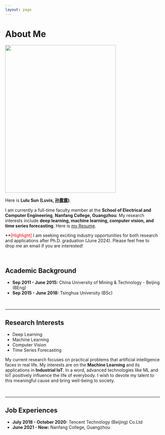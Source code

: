 ```yaml
---
layout: page
---
```


# About Me

<img src="https://lulusun2022.github.io//lulusun.png" class="floatpic" width="360" height="480">

Here is **Lulu Sun (Luvis, [孙露露](https://lulusun2022.github.io/file/孙露露简历.pdf))**.


I am currently a full-time faculty member at the **School of Electrical and Computer Engineering**, **Nanfang College, Guangzhou**. My research interests include **deep learning, machine learning, computer vision, and time series forecasting**.
Here is [my Resume](https://caihanlin.com/file/Resume-LuluSun.pdf). 

**<font color='red'>[Highlight]</font> I am seeking exciting industry opportunities for both research and applications after Ph.D. graduation (June 2024). Please feel free to drop me an email if you are interested!

<br>

## Academic Background

- **Sep 2011 - June 2015:** China University of Mining & Technology - Beijing (BEng)
- **Sep 2015 - June 2018:** Tsinghua University (BSc)

<br>

---

## Research Interests

- Deep Learning
- Machine Learning 
- Computer Vision
- Time Series Forecasting

My current research focuses on practical problems that artificial intelligence faces in real life. My interests are on the **Machine Learning** and its applications in **Industrial IoT**. In a word, advanced technologies like ML and IoT positively influence the life of everybody.  I wish to devote my talent to this meaningful cause and bring well-being to society.

<br>

---

## Job Experiences

- **July 2018 - October 2020:** Tencent Technology (Beijing) Co.Ltd 
- **June 2021 - Now:** Nanfang College, Guangzhou

<br>
